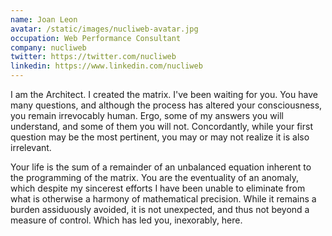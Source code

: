```yaml
---
name: Joan Leon
avatar: /static/images/nucliweb-avatar.jpg
occupation: Web Performance Consultant
company: nucliweb
twitter: https://twitter.com/nucliweb
linkedin: https://www.linkedin.com/nucliweb
---
```


I am the Architect. I created the matrix. I've been waiting for you. You have many questions, and although the process has altered your consciousness, you remain irrevocably human. Ergo, some of my answers you will understand, and some of them you will not. Concordantly, while your first question may be the most pertinent, you may or may not realize it is also irrelevant.

Your life is the sum of a remainder of an unbalanced equation inherent to the programming of the matrix. You are the eventuality of an anomaly, which despite my sincerest efforts I have been unable to eliminate from what is otherwise a harmony of mathematical precision. While it remains a burden assiduously avoided, it is not unexpected, and thus not beyond a measure of control. Which has led you, inexorably, here.
